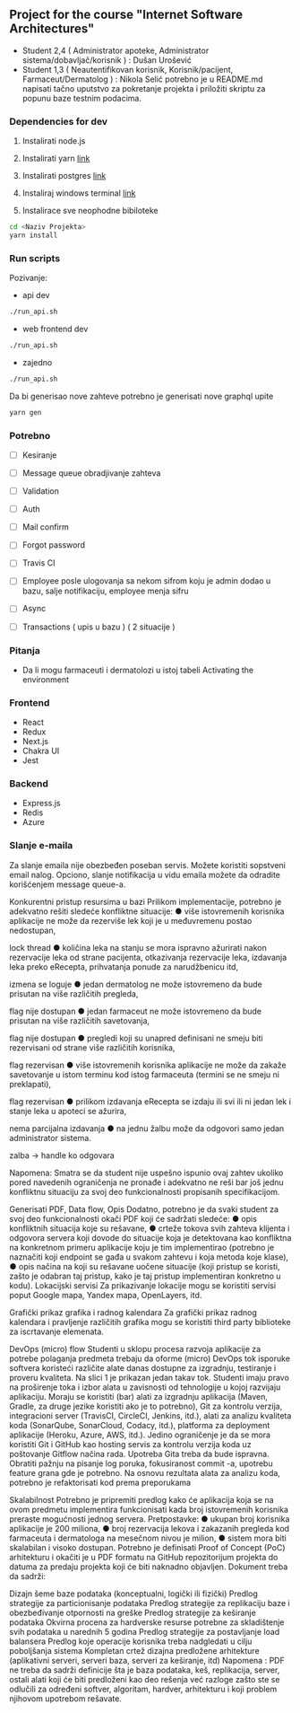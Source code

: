 ## Project for the course "Internet Software Architectures"

- Student 2,4 ( Administrator apoteke, Administrator sistema/dobavljač/korisnik ) : Dušan Urošević
- Student 1,3 ( Neautentifikovan korisnik, Korisnik/pacijent, Farmaceut/Dermatolog ) : Nikola Selić
potrebno je u README.md napisati tačno uputstvo za pokretanje projekta i priložiti skriptu za popunu baze testnim podacima.


### Dependencies for dev
1) Instalirati node.js
2) Instalirati yarn
[link](https://classic.yarnpkg.com/en/docs/install/#windows-stable)
3) Instalirati postgres
[link](https://www.enterprisedb.com/downloads/postgres-postgresql-downloads)

3) Instaliraj windows terminal
[link](https://www.microsoft.com/en-us/p/windows-terminal/9n0dx20hk701)
4) Instalirace sve neophodne bibiloteke
```bash
cd <Naziv Projekta>
yarn install
```

### Run scripts
Pozivanje:
- api dev
```bash
./run_api.sh
```
- web frontend dev
```bash
./run_api.sh
```
- zajedno
```bash
./run_api.sh
```
Da bi generisao nove zahteve potrebno je generisati nove graphql upite

```bash
yarn gen
```

### Potrebno
- [ ] Kesiranje
- [ ] Message queue obradjivanje zahteva
- [ ] Validation 
- [ ] Auth
- [ ] Mail confirm
- [ ] Forgot password
- [ ] Travis CI
- [ ] Employee posle ulogovanja sa nekom sifrom koju je admin dodao u bazu, salje notifikaciju, employee menja sifru
- [ ] Async
- [ ] Transactions ( upis u bazu ) ( 2 situacije )


### Pitanja
- Da li mogu farmaceuti i dermatolozi u istoj tabeli
Activating the environment
### Frontend
- React 
- Redux
- Next.js
- Chakra UI
- Jest
### Backend
- Express.js
- Redis
- Azure
### Slanje e-maila
Za slanje emaila nije obezbeđen poseban servis. Možete koristiti sopstveni email nalog. Opciono, slanje notifikacija u vidu emaila možete da odradite korišćenjem message queue-a.

Konkurentni pristup resursima u bazi
Prilikom implementacije, potrebno je adekvatno rešiti sledeće konfliktne situacije: ● više istovremenih korisnika aplikacije ne može da rezerviše lek koji je u međuvremenu postao nedostupan,

lock thread ● količina leka na stanju se mora ispravno ažurirati nakon rezervacije leka od strane pacijenta, otkazivanja rezervacije leka, izdavanja leka preko eRecepta, prihvatanja ponude za narudžbenicu itd,

izmena se loguje ● jedan dermatolog ne može istovremeno da bude prisutan na više različitih pregleda,

flag nije dostupan ● jedan farmaceut ne može istovremeno da bude prisutan na više različitih savetovanja,

flag nije dostupan ● pregledi koji su unapred definisani ne smeju biti rezervisani od strane više različitih korisnika,

flag rezervisan ● više istovremenih korisnika aplikacije ne može da zakaže savetovanje u istom terminu kod istog farmaceuta (termini se ne smeju ni preklapati),

flag rezervisan ● prilikom izdavanja eRecepta se izdaju ili svi ili ni jedan lek i stanje leka u apoteci se ažurira,

nema parcijalna izdavanja ● na jednu žalbu može da odgovori samo jedan administrator sistema.

zalba -> handle ko odgovara

Napomena: Smatra se da student nije uspešno ispunio ovaj zahtev ukoliko pored navedenih ograničenja ne pronađe i adekvatno ne reši bar još jednu konfliktnu situaciju za svoj deo funkcionalnosti propisanih specifikacijom.

 Generisati PDF, Data flow, Opis Dodatno, potrebno je da svaki student za svoj deo funkcionalnosti okači PDF koji će sadržati sledeće: ● opis konfliktnih situacija koje su rešavane, ● crteže tokova svih zahteva klijenta i odgovora servera koji dovode do situacije koja je detektovana kao konfliktna na konkretnom primeru aplikacije koju je tim implementirao (potrebno je naznačiti koji endpoint se gađa u svakom zahtevu i koja metoda koje klase), ● opis načina na koji su rešavane uočene situacije (koji pristup se koristi, zašto je odabran taj pristup, kako je taj pristup implementiran konkretno u kodu).
Lokacijski servisi
Za prikazivanje lokacije mogu se koristiti servisi poput Google mapa, Yandex mapa, OpenLayers, itd.

Grafički prikaz grafika i radnog kalendara
Za grafički prikaz radnog kalendara i pravljenje različitih grafika mogu se koristiti third party biblioteke za iscrtavanje elemenata.

DevOps (micro) flow
Studenti u sklopu procesa razvoja aplikacije za potrebe polaganja predmeta trebaju da oforme (micro) DevOps tok isporuke softvera koristeći različite alate danas dostupne za izgradnju, testiranje i proveru kvaliteta. Na slici 1 je prikazan jedan takav tok. Studenti imaju pravo na proširenje toka i izbor alata u zavisnosti od tehnologije u kojoj razvijaju aplikaciju. Moraju se koristiti (bar) alati za izgradnju aplikacija (Maven, Gradle, za druge jezike koristiti ako je to potrebno), Git za kontrolu verzija, integracioni server (TravisCI, CircleCI, Jenkins, itd.), alati za analizu kvaliteta koda (SonarQube, SonarCloud, Codacy, itd.), platforma za deployment aplikacije (Heroku, Azure, AWS, itd.). Jedino ograničenje je da se mora koristiti Git i GitHub kao hosting servis za kontrolu verzija koda uz poštovanje Gitflow načina rada. Upotreba Gita treba da bude ispravna. Obratiti pažnju na pisanje log poruka, fokusiranost commit -a, upotrebu feature grana gde je potrebno. Na osnovu rezultata alata za analizu koda, potrebno je refaktorisati kod prema preporukama

Skalabilnost
Potrebno je pripremiti predlog kako će aplikacija koja se na ovom predmetu implementira funkcionisati kada broj istovremenih korisnika preraste mogućnosti jednog servera. Pretpostavke: ● ukupan broj korisnika aplikacije je 200 miliona, ● broj rezervacija lekova i zakazanih pregleda kod farmaceuta i dermatologa na mesečnom nivou je milion, ● sistem mora biti skalabilan i visoko dostupan. Potrebno je definisati Proof of Concept (PoC) arhitekturu i okačiti je u PDF formatu na GitHub repozitorijum projekta do datuma za predaju projekta koji će biti naknadno objavljen. Dokument treba da sadrži:

Dizajn šeme baze podataka (konceptualni, logički ili fizički)
Predlog strategije za particionisanje podataka
Predlog strategije za replikaciju baze i obezbeđivanje otpornosti na greške
Predlog strategije za keširanje podataka
Okvirna procena za hardverske resurse potrebne za skladištenje svih podataka u narednih 5 godina
Predlog strategije za postavljanje load balansera
Predlog koje operacije korisnika treba nadgledati u cilju poboljšanja sistema
Kompletan crtež dizajna predložene arhitekture (aplikativni serveri, serveri baza, serveri za keširanje, itd) Napomena : PDF ne treba da sadrži definicije šta je baza podataka, keš, replikacija, server, ostali alati koji će biti predloženi kao deo rešenja već razloge zašto ste se odlučili za određeni softver, algoritam, hardver, arhitekturu i koji problem njihovom upotrebom rešavate.
